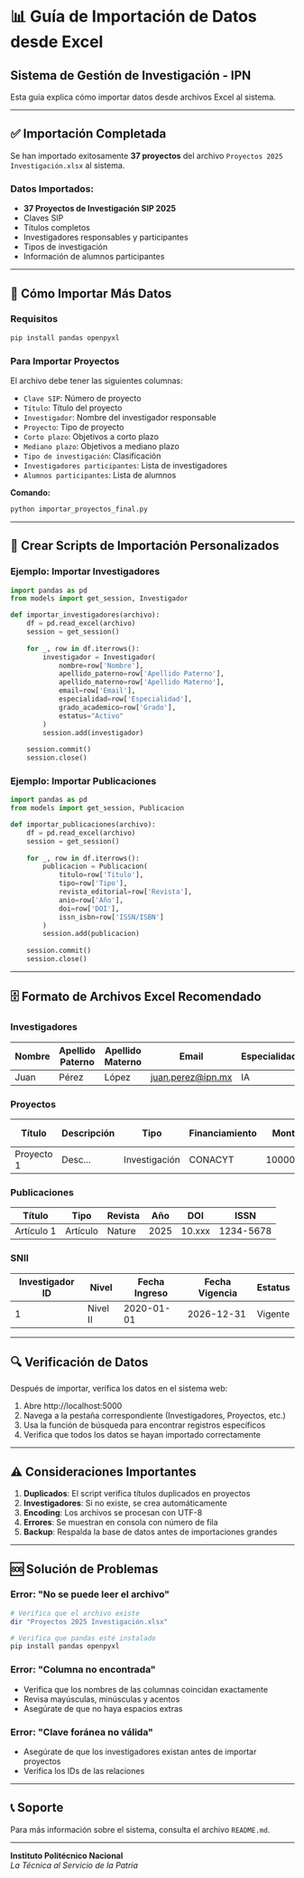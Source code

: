 # 📊 Guía de Importación de Datos desde Excel

## Sistema de Gestión de Investigación - IPN

Esta guía explica cómo importar datos desde archivos Excel al sistema.

---

## ✅ Importación Completada

Se han importado exitosamente **37 proyectos** del archivo `Proyectos 2025 Investigación.xlsx` al sistema.

### Datos Importados:
- **37 Proyectos de Investigación SIP 2025**
- Claves SIP
- Títulos completos
- Investigadores responsables y participantes
- Tipos de investigación
- Información de alumnos participantes

---

## 🔧 Cómo Importar Más Datos

### Requisitos
```bash
pip install pandas openpyxl
```

### Para Importar Proyectos

El archivo debe tener las siguientes columnas:
- `Clave SIP`: Número de proyecto
- `Título`: Título del proyecto
- `Investigador`: Nombre del investigador responsable
- `Proyecto`: Tipo de proyecto
- `Corto plazo`: Objetivos a corto plazo
- `Mediano plazo`: Objetivos a mediano plazo
- `Tipo de investigación`: Clasificación
- `Investigadores participantes`: Lista de investigadores
- `Alumnos participantes`: Lista de alumnos

**Comando:**
```bash
python importar_proyectos_final.py
```

---

## 📝 Crear Scripts de Importación Personalizados

### Ejemplo: Importar Investigadores

```python
import pandas as pd
from models import get_session, Investigador

def importar_investigadores(archivo):
    df = pd.read_excel(archivo)
    session = get_session()
    
    for _, row in df.iterrows():
        investigador = Investigador(
            nombre=row['Nombre'],
            apellido_paterno=row['Apellido Paterno'],
            apellido_materno=row['Apellido Materno'],
            email=row['Email'],
            especialidad=row['Especialidad'],
            grado_academico=row['Grado'],
            estatus="Activo"
        )
        session.add(investigador)
    
    session.commit()
    session.close()
```

### Ejemplo: Importar Publicaciones

```python
import pandas as pd
from models import get_session, Publicacion

def importar_publicaciones(archivo):
    df = pd.read_excel(archivo)
    session = get_session()
    
    for _, row in df.iterrows():
        publicacion = Publicacion(
            titulo=row['Título'],
            tipo=row['Tipo'],
            revista_editorial=row['Revista'],
            anio=row['Año'],
            doi=row['DOI'],
            issn_isbn=row['ISSN/ISBN']
        )
        session.add(publicacion)
    
    session.commit()
    session.close()
```

---

## 🗄️ Formato de Archivos Excel Recomendado

### Investigadores
| Nombre | Apellido Paterno | Apellido Materno | Email | Especialidad | Grado |
|--------|------------------|------------------|-------|--------------|-------|
| Juan | Pérez | López | juan.perez@ipn.mx | IA | Doctorado |

### Proyectos
| Título | Descripción | Tipo | Financiamiento | Monto | Fecha Inicio | Fecha Fin |
|--------|-------------|------|----------------|-------|--------------|-----------|
| Proyecto 1 | Desc... | Investigación | CONACYT | 1000000 | 2025-01-01 | 2025-12-31 |

### Publicaciones
| Título | Tipo | Revista | Año | DOI | ISSN |
|--------|------|---------|-----|-----|------|
| Artículo 1 | Artículo | Nature | 2025 | 10.xxx | 1234-5678 |

### SNII
| Investigador ID | Nivel | Fecha Ingreso | Fecha Vigencia | Estatus |
|-----------------|-------|---------------|----------------|---------|
| 1 | Nivel II | 2020-01-01 | 2026-12-31 | Vigente |

---

## 🔍 Verificación de Datos

Después de importar, verifica los datos en el sistema web:

1. Abre http://localhost:5000
2. Navega a la pestaña correspondiente (Investigadores, Proyectos, etc.)
3. Usa la función de búsqueda para encontrar registros específicos
4. Verifica que todos los datos se hayan importado correctamente

---

## ⚠️ Consideraciones Importantes

1. **Duplicados**: El script verifica títulos duplicados en proyectos
2. **Investigadores**: Si no existe, se crea automáticamente
3. **Encoding**: Los archivos se procesan con UTF-8
4. **Errores**: Se muestran en consola con número de fila
5. **Backup**: Respalda la base de datos antes de importaciones grandes

---

## 🆘 Solución de Problemas

### Error: "No se puede leer el archivo"
```bash
# Verifica que el archivo existe
dir "Proyectos 2025 Investigación.xlsx"

# Verifica que pandas esté instalado
pip install pandas openpyxl
```

### Error: "Columna no encontrada"
- Verifica que los nombres de las columnas coincidan exactamente
- Revisa mayúsculas, minúsculas y acentos
- Asegúrate de que no haya espacios extras

### Error: "Clave foránea no válida"
- Asegúrate de que los investigadores existan antes de importar proyectos
- Verifica los IDs de las relaciones

---

## 📞 Soporte

Para más información sobre el sistema, consulta el archivo `README.md`.

---

**Instituto Politécnico Nacional**  
*La Técnica al Servicio de la Patria*

